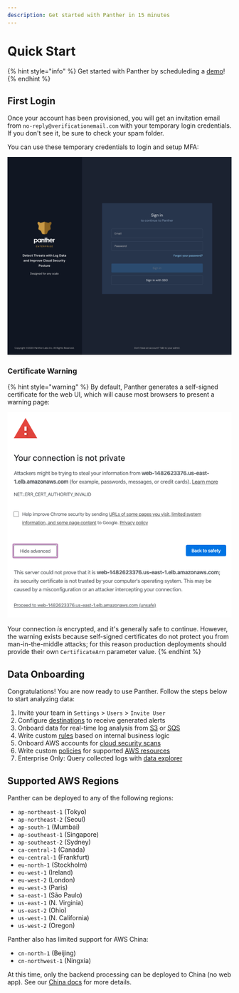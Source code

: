 ```yaml
---
description: Get started with Panther in 15 minutes
---
```


# Quick Start



{% hint style="info" %}
Get started with Panther by scheduleding a [demo](https://runpanther.io/request-a-demo/)!
{% endhint %}

## First Login

Once your account has been provisioned, you will get an invitation email from `no-reply@verificationemail.com` with your temporary login credentials. If you don't see it, be sure to check your spam folder.

You can use these temporary credentials to login and setup MFA:

![Login Screen](.gitbook/assets/quick-start-login.png)

### Certificate Warning

{% hint style="warning" %}
By default, Panther generates a self-signed certificate for the web UI, which will cause most browsers to present a warning page:

![Self-Signed Certificate Warning](.gitbook/assets/quick-start-cert-warning%20%289%29%20%284%29%20%285%29.png)

Your connection _is_ encrypted, and it's generally safe to continue. However, the warning exists because self-signed certificates do not protect you from man-in-the-middle attacks; for this reason production deployments should provide their own `CertificateArn` parameter value.
{% endhint %}

## Data Onboarding

Congratulations! You are now ready to use Panther. Follow the steps below to start analyzing data:

1. Invite your team in `Settings` &gt; `Users` &gt; `Invite User`
2. Configure [destinations]() to receive generated alerts
3. Onboard data for real-time log analysis from [S3]() or [SQS]()
4. Write custom [rules]() based on internal business logic
5. Onboard AWS accounts for [cloud security scans]()
6. Write custom [policies]() for supported [AWS resources]()
7. Enterprise Only: Query collected logs with [data explorer]()

## Supported AWS Regions

Panther can be deployed to any of the following regions:

* `ap-northeast-1` \(Tokyo\)
* `ap-northeast-2` \(Seoul\)
* `ap-south-1` \(Mumbai\)
* `ap-southeast-1` \(Singapore\)
* `ap-southeast-2` \(Sydney\)
* `ca-central-1` \(Canada\)
* `eu-central-1` \(Frankfurt\)
* `eu-north-1` \(Stockholm\)
* `eu-west-1` \(Ireland\)
* `eu-west-2` \(London\)
* `eu-west-3` \(Paris\)
* `sa-east-1` \(São Paulo\)
* `us-east-1` \(N. Virginia\)
* `us-east-2` \(Ohio\)
* `us-west-1` \(N. California\)
* `us-west-2` \(Oregon\)

Panther also has limited support for AWS China:

* `cn-north-1` \(Beijing\)
* `cn-northwest-1` \(Ningxia\)

At this time, only the backend processing can be deployed to China \(no web app\). See our [China docs]() for more details.


